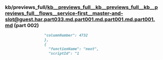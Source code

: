 ### kb/previews_full/kb__previews_full__kb__previews_full__kb__previews_full__flows__service-first__master-and-slot@guest.har.part033.md.part001.md.part001.md.part001.md (part 002)

```md
                  "columnNumber": 4732
                  },
                  {
                    "functionName": "next",
                    "scriptId": "1
```

```
